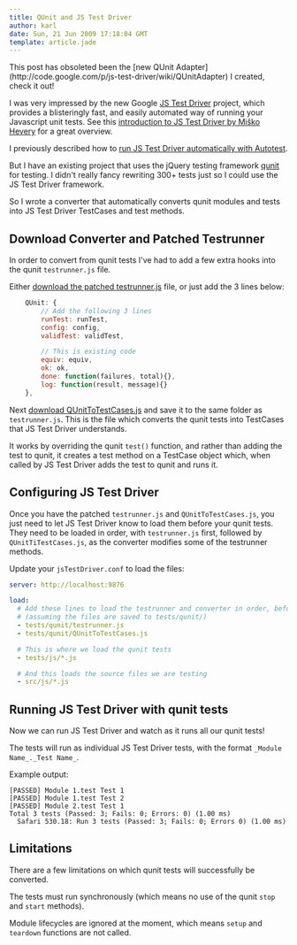 ```yaml
---
title: QUnit and JS Test Driver
author: karl
date: Sun, 21 Jun 2009 17:18:04 GMT
template: article.jade
---
```


<div class="info">This post has obsoleted been the [new QUnit Adapter](http://code.google.com/p/js-test-driver/wiki/QUnitAdapter) I created, check it out!</div>

I was very impressed by the new Google [JS Test Driver](http://code.google.com/p/js-test-driver/) project, which provides a blisteringly fast, and easily automated way of running your Javascript unit tests. See this [introduction to JS Test Driver by Miško Hevery](http://misko.hevery.com/2009/05/22/yet-another-javascript-testing-framework/) for a great overview.

I previously described how to [run JS Test Driver automatically with Autotest](http://monket.net/blog/2009/06/autotest-and-js-test-driver/).

But I have an existing project that uses the jQuery testing framework [qunit](http://docs.jquery.com/QUnit) for testing. I didn't really fancy rewriting 300+ tests just so I could use the JS Test Driver framework.

So I wrote a converter that automatically converts qunit modules and tests into JS Test Driver TestCases and test methods.

## Download Converter and Patched Testrunner

In order to convert from qunit tests I've had to add a few extra hooks into the qunit `testrunner.js` file.

Either [download the patched testrunner.js](http://monket.net/blog/wp-content/uploads/2009/06/testrunner.js) file, or just add the 3 lines below:

```javascript
    QUnit: {
        // Add the following 3 lines
        runTest: runTest,
        config: config,
        validTest: validTest,

        // This is existing code
        equiv: equiv,
        ok: ok,
        done: function(failures, total){},
        log: function(result, message){}
    },
```

Next [download QUnitToTestCases.js](http://monket.net/blog/wp-content/uploads/2009/06/QUnitToTestCases.js) and save it to the same folder as `testrunner.js`. This is the file which converts the qunit tests into TestCases that JS Test Driver understands.

It works by overriding the qunit `test()` function, and rather than adding the test to qunit, it creates a test method on a TestCase object which, when called by JS Test Driver adds the test to qunit and runs it.

## Configuring JS Test Driver

Once you have the patched `testrunner.js` and `QUnitToTestCases.js`, you just need to let JS Test Driver know to load them before your qunit tests. They need to be loaded in order, with  `testrunner.js` first, followed by `QUnitTiTestCases.js`, as the converter modifies some of the testrunner methods.

Update your `jsTestDriver.conf` to load the files:

```yaml
server: http://localhost:9876

load:
  # Add these lines to load the testrunner and converter in order, before the tests
  # (assuming the files are saved to tests/qunit/)
  - tests/qunit/testrunner.js
  - tests/qunit/QUnitToTestCases.js

  # This is where we load the qunit tests
  - tests/js/*.js

  # And this loads the source files we are testing
  - src/js/*.js
```

## Running JS Test Driver with qunit tests

Now we can run JS Test Driver and watch as it runs all our qunit tests!

The tests will run as individual JS Test Driver tests, with the format `_Module Name_._Test Name_`.

Example output:

```plain
[PASSED] Module 1.test Test 1
[PASSED] Module 1.test Test 2
[PASSED] Module 2.test Test 1
Total 3 tests (Passed: 3; Fails: 0; Errors: 0) (1.00 ms)
  Safari 530.18: Run 3 tests (Passed: 3; Fails: 0; Errors 0) (1.00 ms)
```

## Limitations

There are a few limitations on which qunit tests will successfully be converted.

The tests must run synchronously (which means no use of the qunit `stop` and `start` methods).

Module lifecycles are ignored at the moment, which means `setup` and `teardown` functions are not called.
